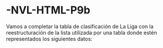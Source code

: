 # -NVL-HTML-P9b
Vamos a completar la tabla de clasificación de La Liga con la reestructuración de la lista utilizada por una tabla donde estén representados los siguientes datos:
